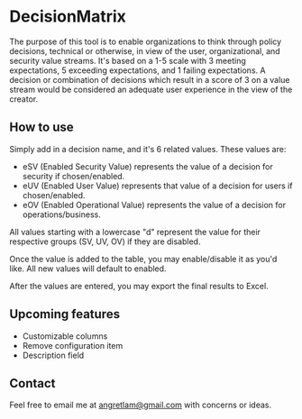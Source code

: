 # DecisionMatrix

The purpose of this tool is to enable organizations to think through policy decisions, technical or otherwise, in view of the user, organizational, and security value streams. It's based on a 1-5 scale with 3 meeting expectations, 5 exceeding expectations, and 1 failing expectations. A decision or combination of decisions which result in a score of 3 on a value stream would be considered an adequate user experience in the view of the creator.

## How to use

Simply add in a decision name, and it's 6 related values. These values are:

* eSV (Enabled Security Value) represents the value of a decision for security if chosen/enabled.
* eUV (Enabled User Value) represents that value of a decision for users if chosen/enabled.
* eOV (Enabled Operational Value) represents the value of a decision for operations/business.

All values starting with a lowercase "d" represent the value for their respective groups (SV, UV, OV) if they are disabled.

Once the value is added to the table, you may enable/disable it as you'd like. All new values will default to enabled.

After the values are entered, you may export the final results to Excel. 

## Upcoming features

* Customizable columns
* Remove configuration item
* Description field

## Contact

Feel free to email me at angretlam@gmail.com with concerns or ideas.
